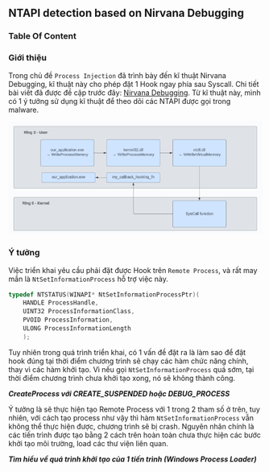 ## NTAPI detection based on Nirvana Debugging

### Table Of Content

### Giới thiệu

Trong chủ đề `Process Injection` đã trình bày đến kĩ thuật Nirvana Debugging, kĩ thuật này cho phép đặt 1 Hook ngay phía sau Syscall. Chi tiết bài viết đã được đề cập trước đây: [Nirvana Debugging](https://github.com/vuongle-vigo/WinMalHack-Blog/blob/main/Process%20Injection/Nirvana%20Debugging/Nirvana%20Debugging%20Technique.md). Từ kĩ thuật này, mình có 1 ý tưởng sử dụng kĩ thuật để theo dõi các NTAPI được gọi trong malware.

![map](images/map.png)

### Ý tưởng

Việc triển khai yêu cầu phải đặt được Hook trên `Remote Process`, và rất may mắn là `NtSetInformationProcess` hỗ trợ việc này. 

```c
typedef NTSTATUS(WINAPI* NtSetInformationProcessPtr)(
	HANDLE ProcessHandle,
	UINT32 ProcessInformationClass,
	PVOID ProcessInformation,
	ULONG ProcessInformationLength
	);
```

Tuy nhiên trong quá trình triển khai, có 1 vấn đề đặt ra là làm sao để đặt hook đúng tại thời điểm chương trình sẽ chạy các hàm chức năng chính, thay vì các hàm khởi tạo. Vì nếu gọi `NtSetInformationProcess` quá sớm, tại thời điểm chương trình chưa khởi tạo xong, nó sẽ không thành công.

***CreateProcess với CREATE_SUSPENDED hoặc DEBUG_PROCESS***

Ý tưởng là sẽ thực hiện tạo Remote Process với 1 trong 2 tham số ở trên, tuy nhiên, với cách tạo process như vậy thì hàm `NtSetInformationProcess` vẫn không thể thực hiện được, chương trình sẽ bị crash. Nguyên nhân chính là các tiến trình được tạo bằng 2 cách trên hoàn toàn chưa thực hiện các bước khởi tạo môi trường, load các thư viện liên quan.

***Tìm hiểu về quá trình khởi tạo của 1 tiến trình (Windows Process Loader)***
